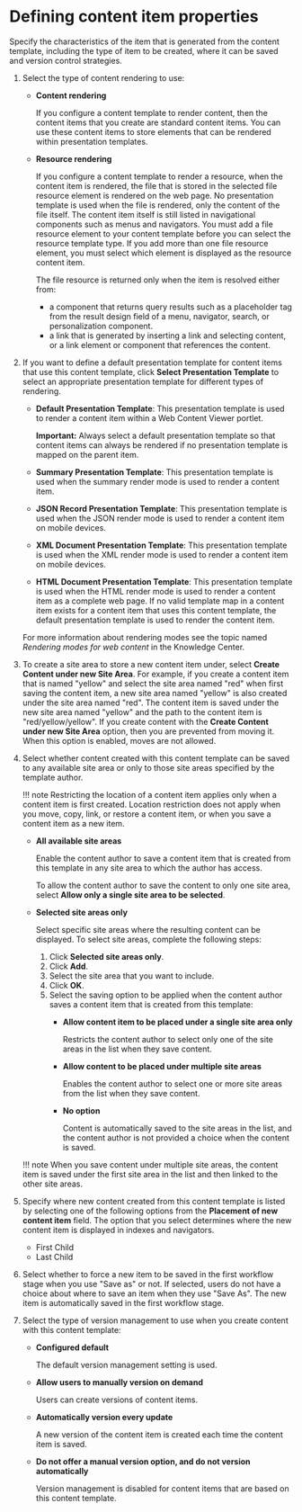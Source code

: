 # Defining content item properties




Specify the characteristics of the item that is generated from the content template, including the type of item to be created, where it can be saved and version control strategies.

1.  Select the type of content rendering to use:

    -   **Content rendering**

        If you configure a content template to render content, then the content items that you create are standard content items. You can use these content items to store elements that can be rendered within presentation templates.

    -   **Resource rendering**

        If you configure a content template to render a resource, when the content item is rendered, the file that is stored in the selected file resource element is rendered on the web page. No presentation template is used when the file is rendered, only the content of the file itself. The content item itself is still listed in navigational components such as menus and navigators. You must add a file resource element to your content template before you can select the resource template type. If you add more than one file resource element, you must select which element is displayed as the resource content item.

        The file resource is returned only when the item is resolved either from:

        -   a component that returns query results such as a placeholder tag from the result design field of a menu, navigator, search, or personalization component.
        -   a link that is generated by inserting a link and selecting content, or a link element or component that references the content.

2.  If you want to define a default presentation template for content items that use this content template, click **Select Presentation Template** to select an appropriate presentation template for different types of rendering.

    -   **Default Presentation Template**: This presentation template is used to render a content item within a Web Content Viewer portlet.

        **Important:** Always select a default presentation template so that content items can always be rendered if no presentation template is mapped on the parent item.

    -   **Summary Presentation Template**: This presentation template is used when the summary render mode is used to render a content item.
    -   **JSON Record Presentation Template**: This presentation template is used when the JSON render mode is used to render a content item on mobile devices.
    -   **XML Document Presentation Template**: This presentation template is used when the XML render mode is used to render a content item on mobile devices.
    -   **HTML Document Presentation Template**: This presentation template is used when the HTML render mode is used to render a content item as a complete web page.
    If no valid template map in a content item exists for a content item that uses this content template, the default presentation template is used to render the content item.

    For more information about rendering modes see the topic named *Rendering modes for web content* in the Knowledge Center.

3.  To create a site area to store a new content item under, select **Create Content under new Site Area**. For example, if you create a content item that is named "yellow" and select the site area named "red" when first saving the content item, a new site area named "yellow" is also created under the site area named "red". The content item is saved under the new site area named "yellow" and the path to the content item is "red/yellow/yellow". If you create content with the **Create Content under new Site Area** option, then you are prevented from moving it. When this option is enabled, moves are not allowed.

4.  Select whether content created with this content template can be saved to any available site area or only to those site areas specified by the template author.

    !!! note
        Restricting the location of a content item applies only when a content item is first created. Location restriction does not apply when you move, copy, link, or restore a content item, or when you save a content item as a new item.

    -   **All available site areas**

        Enable the content author to save a content item that is created from this template in any site area to which the author has access.

        To allow the content author to save the content to only one site area, select **Allow only a single site area to be selected**.

    -   **Selected site areas only**

        Select specific site areas where the resulting content can be displayed. To select site areas, complete the following steps:

        1.  Click **Selected site areas only**.
        2.  Click **Add**.
        3.  Select the site area that you want to include.
        4.  Click **OK**.
        5.  Select the saving option to be applied when the content author saves a content item that is created from this template:
            -   **Allow content item to be placed under a single site area only**

                Restricts the content author to select only one of the site areas in the list when they save content.

            -   **Allow content to be placed under multiple site areas**

                Enables the content author to select one or more site areas from the list when they save content.

            -   **No option**

                Content is automatically saved to the site areas in the list, and the content author is not provided a choice when the content is saved.

    !!! note
        When you save content under multiple site areas, the content item is saved under the first site area in the list and then linked to the other site areas.

5.  Specify where new content created from this content template is listed by selecting one of the following options from the **Placement of new content item** field. The option that you select determines where the new content item is displayed in indexes and navigators.

    -   First Child
    -   Last Child

6.  Select whether to force a new item to be saved in the first workflow stage when you use "Save as" or not. If selected, users do not have a choice about where to save an item when they use "Save As". The new item is automatically saved in the first workflow stage.

7.  Select the type of version management to use when you create content with this content template:

    -   **Configured default**

        The default version management setting is used.

    -   **Allow users to manually version on demand**

        Users can create versions of content items.

    -   **Automatically version every update**

        A new version of the content item is created each time the content item is saved.

    -   **Do not offer a manual version option, and do not version automatically**

        Version management is disabled for content items that are based on this content template.


